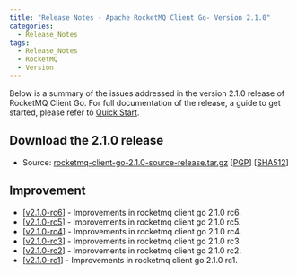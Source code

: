 ```yaml
---
title: "Release Notes - Apache RocketMQ Client Go- Version 2.1.0"
categories:
  - Release_Notes
tags:
  - Release_Notes
  - RocketMQ
  - Version
---
```


Below is a summary of the issues addressed in the version 2.1.0 release of RocketMQ Client Go. For full documentation of the release, a guide to get started, please refer to [Quick Start](https://github.com/apache/rocketmq-client-go).


<h2> Download the 2.1.0 release</h2>
    
* Source: [rocketmq-client-go-2.1.0-source-release.tar.gz](https://www.apache.org/dyn/closer.cgi?path=rocketmq/rocketmq-client-go/2.1.0/rocketmq-client-go-2.1.0-source-release.tar.gz) [[PGP](https://www.apache.org/dist/rocketmq/rocketmq-client-go/2.1.0/rocketmq-client-go-2.1.0-source-release.tar.gz.asc)] [[SHA512](https://www.apache.org/dist/rocketmq/rocketmq-client-go/2.1.0/rocketmq-client-go-2.1.0-source-release.tar.gz.sha512)]

## Improvement
<ul>
<li>[<a href='https://github.com/apache/rocketmq-client-go/releases/tag/v2.1.0-rc6'>v2.1.0-rc6</a>] -  Improvements in rocketmq client go 2.1.0 rc6. 
</li>
<li>[<a href='https://github.com/apache/rocketmq-client-go/releases/tag/v2.1.0-rc5'>v2.1.0-rc5</a>] -  Improvements in rocketmq client go 2.1.0 rc5. 
</li>
<li>[<a href='https://github.com/apache/rocketmq-client-go/releases/tag/v2.1.0-rc4'>v2.1.0-rc4</a>] -  Improvements in rocketmq client go 2.1.0 rc4. 
</li>
<li>[<a href='https://github.com/apache/rocketmq-client-go/releases/tag/v2.1.0-rc3'>v2.1.0-rc3</a>] -  Improvements in rocketmq client go 2.1.0 rc3. 
</li>
<li>[<a href='https://github.com/apache/rocketmq-client-go/releases/tag/v2.1.0-rc2'>v2.1.0-rc2</a>] -  Improvements in rocketmq client go 2.1.0 rc2. 
</li>
<li>[<a href='https://github.com/apache/rocketmq-client-go/releases/tag/v2.1.0-rc1'>v2.1.0-rc1</a>] -  Improvements in rocketmq client go 2.1.0 rc1. 
</li>
</ul>